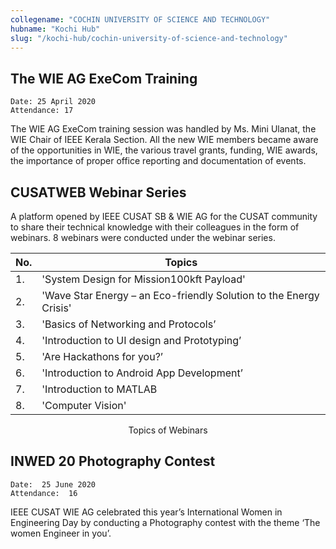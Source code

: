 ```yaml
---
collegename: "COCHIN UNIVERSITY OF SCIENCE AND TECHNOLOGY"
hubname: "Kochi Hub"
slug: "/kochi-hub/cochin-university-of-science-and-technology"
---
```


## The WIE AG ExeCom Training

```Date: 25 April 2020```<br />
```Attendance: 17```

The WIE AG ExeCom training session was handled by Ms. Mini Ulanat, the WIE Chair of IEEE Kerala Section. All the new WIE members became aware of the opportunities in WIE, the various travel grants, funding, WIE awards, the importance of proper office reporting and documentation of events.
 


## CUSATWEB Webinar Series 


A platform opened by IEEE CUSAT SB & WIE AG for the CUSAT community to share their technical knowledge with their colleagues in the form of webinars. 8 webinars were conducted under the webinar series. 

| No. | Topics |
|----|---------|
| 1. | 'System Design for Mission100kft Payload' |
| 2. | 'Wave Star Energy – an Eco-friendly Solution to the Energy Crisis' |
| 3. | 'Basics of Networking and Protocols’ |
| 4. | 'Introduction to UI design and Prototyping’ |
| 5. | 'Are Hackathons for you?’ |
| 6. | 'Introduction to Android App Development’ |
| 7. | 'Introduction to MATLAB |
| 8. | 'Computer Vision' |
<center><caption>Topics of Webinars</caption></center>



## INWED 20 Photography Contest

```Date:  25 June 2020```<br />
```Attendance:  16```


IEEE CUSAT WIE AG celebrated this year’s International Women in Engineering Day by conducting a Photography contest with the theme ‘The women Engineer in you’. 
